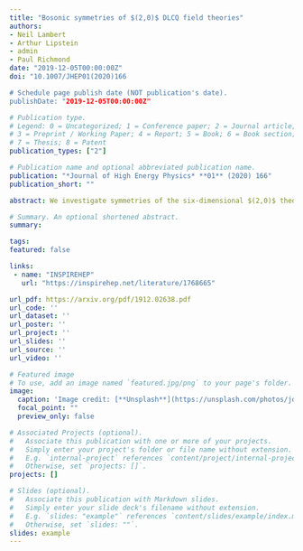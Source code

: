 ```yaml
---
title: "Bosonic symmetries of $(2,0)$ DLCQ field theories"
authors:
- Neil Lambert
- Arthur Lipstein
- admin
- Paul Richmond
date: "2019-12-05T00:00:00Z"
doi: "10.1007/JHEP01(2020)166

# Schedule page publish date (NOT publication's date).
publishDate: "2019-12-05T00:00:00Z"

# Publication type.
# Legend: 0 = Uncategorized; 1 = Conference paper; 2 = Journal article;
# 3 = Preprint / Working Paper; 4 = Report; 5 = Book; 6 = Book section;
# 7 = Thesis; 8 = Patent
publication_types: ["2"]

# Publication name and optional abbreviated publication name.
publication: "*Journal of High Energy Physics* **01** (2020) 166"
publication_short: ""

abstract: We investigate symmetries of the six-dimensional $(2,0)$ theory reduced along a compact null direction. The action for this theory was deduced by considering M-theory on $AdS_7 \\times S^4$ and reducing the $AdS_7$ factor along a time-like Hopf fibration which breaks one quarter of the supersymmetry and reduces the isometry group from $SO(6,2)$ to $SU(3,1)$. The boundary theory was previously shown to have 24 supercharges and a Lifshitz scaling symmetry. In this paper, we show that it has four boost-like symmetries and an additional conformal symmetry which furnish a representation of $SU(3,1)$ when combined with the other bosonic symmetries, providing a nontrivial check of the holographic correspondence.

# Summary. An optional shortened abstract.
summary: 

tags:
featured: false

links:
 - name: "INSPIREHEP"
   url: "https://inspirehep.net/literature/1768665"

url_pdf: https://arxiv.org/pdf/1912.02638.pdf
url_code: ''
url_dataset: ''
url_poster: ''
url_project: ''
url_slides: ''
url_source: ''
url_video: ''

# Featured image
# To use, add an image named `featured.jpg/png` to your page's folder. 
image:
  caption: 'Image credit: [**Unsplash**](https://unsplash.com/photos/jdD8gXaTZsc)'
  focal_point: ""
  preview_only: false

# Associated Projects (optional).
#   Associate this publication with one or more of your projects.
#   Simply enter your project's folder or file name without extension.
#   E.g. `internal-project` references `content/project/internal-project/index.md`.
#   Otherwise, set `projects: []`.
projects: []

# Slides (optional).
#   Associate this publication with Markdown slides.
#   Simply enter your slide deck's filename without extension.
#   E.g. `slides: "example"` references `content/slides/example/index.md`.
#   Otherwise, set `slides: ""`.
slides: example
---
```



